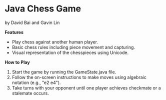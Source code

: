# Java Chess Game

by David Bai and Gavin Lin 

**Features**

 - Play chess against another human player.
 - Basic chess rules including piece movement and capturing.
 - Visual representation of the chesspieces using Unicode.

**How to Play**

1. Start the game by running the GameState.java file.
2. Follow the on-screen instructions to make moves using algebraic notation (e.g., "e2 e4").
3. Take turns with your opponent until one player achieves checkmate or a stalemate occurs.

